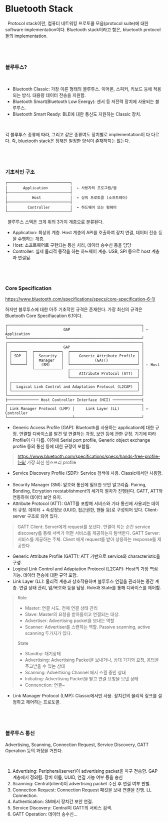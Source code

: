 Bluetooth Stack
===============
&nbsp;
Protocol stack이란, 컴퓨터 네트워킹 프로토콜 모음(protocol suite)에 대한 software implementation이다. Bluetooth stack이라고 함은, bluetooth protocol들의 implementation.

&nbsp;
---

### 블루투스?
&nbsp;

- Bluetooth Classic: 가장 이른 형태의 블루투스. 이어폰, 스피커, 키보드 등에 적용되는 방식. 대용량 데이터 전송을 지원함.
- Bluetooth Smart(Bluetooth Low Energy): 센서 등 저전력 장치에 사용되는 블루투스.
- Bluetooth Smart Ready: BLE에 대한 통신도 지원하는 Classic 장치.

&nbsp;

각 블루투스 종류에 따라, 그리고 같은 종류여도 장치별로 implementation이 다 다르다. 즉, bluetooth stack은 정해진 일정한 양식이 존재하지는 않는다.

&nbsp;
---

### 기초적인 구조
```
┌────────────────────────────┐
│       Application          │  ← 사용자의 프로그램/앱
├────────────────────────────┤
│           Host             │  ← 상위 프로토콜 (소프트웨어)
├────────────────────────────┤
│         Controller         │  ← 하드웨어 또는 펌웨어
└────────────────────────────┘
```
&nbsp;
블루투스 스택은 크게 위의 3가지 계층으로 분류된다.
- Application: 최상위 계층. Host 계층의 API를 호출하여 장치 연결, 데이터 전송 등을 수행하는 계층.
- Host: 소프트웨어로 구현되는 통신 처리, 데이터 송수신 등을 담당
- Controller: 실제 물리적 동작을 하는 하드웨어 계층. USB, SPI 등으로 host 계층과 연결됨.

&nbsp;
---

### Core Specification

https://www.bluetooth.com/specifications/specs/core-specification-6-1/

하지만 블루투스에 대한 아주 기초적인 규격은 존재한다. 가장 최신의 규격은 Bluetooth Core Specifiacation 6.1이다.

```
┌────────────────────────────────────────────────────────────┐
│                         GAP                                │ ← Application
└────────────────────────────────────────────────────────────┘
┌────────────────────────────────────────────────────────────┐
│                         GAP                                │
│ ┌──────┐  ┌────────────┐  ┌──────────────────────────────┐ │
│ │ SDP  │  │  Security  │  │    Generic Attribute Profile │ │
│ │      │  │  Manager   │  │           (GATT)             │ │
│ └──────┘  │   (SM)     │  └──────────────────────────────┘ │ ← Host
│           └────────────┘  ┌──────────────────────────────┐ │
│                           │    Attribute Protocol (ATT)  │ │
│                           └──────────────────────────────┘ │
│ ┌────────────────────────────────────────────────────────┐ │
│ │  Logical Link Control and Adaptation Protocol (L2CAP)  │ │
│ └────────────────────────────────────────────────────────┘ │
└────────────────────────────────────────────────────────────┘
├────────────── Host Controller Interface (HCI) ─────────────┤
┌────────────────────────────────────────────────────────────┐
│ Link Manager Protocol (LMP) │     Link Layer (LL)          │ ← Controller
└─────────────────────────────┴──────────────────────────────┘
```

- Generic Access Profile (GAP): Bluetooth를 사용하는 application에 대한 규정. 연결할 디바이스를 발견 및 연결하는 과정, 보안 등에 관한 규정. 기기에 따라 Profile이 다 다름. 이하에 Serial port profile, Generic object exchange profile 등의 통신 등에 대한 규정이 포함됨.
> https://www.bluetooth.com/specifications/specs/hands-free-profile-1-6/
> 가장 최신 핸즈프리 profile
&nbsp;
-  Service Discovery Profile (SDP): Service 검색에 사용. Classic에서만 사용함.
&nbsp;
-  Security Manager (SM): 암호화 통신에 필요한 보안 알고리즘. Pairing, Bonding, Ecryption reestablishment의 세가지 절차가 진행된다. GATT, ATT와 연동하여 데이터 보안 유지.
&nbsp;
-  Attribute Protocol (ATT): GATT를 포함해 서비스와 기타 통신에 사용괴는 데이터 규정. 데이터 + 속성정보 (UUID, 접근권한, 핸들 등)로 구성되어 있다. Client-server 구조로 되어 있다.
> GATT Client: Server에게 request를 보낸다. 연결이 되는 순간 service discovery를 통해 서버가 어떤 서비스를 제공하는지 탐색한다.
> GATT Server: 서비스를 제공하는 주체. Client 에게 request를 받아 상응하는 response를 제공한다. 
&nbsp;
-  Generic Attribute Profile (GATT): ATT 기반으로 service와 characteristic을 구성.
&nbsp;
-  Logical Link Control and Adaptation Protocol (L2CAP): Host의 가장 핵심 기능. 데이터 전송에 대한 규약 포함.
&nbsp;
-  Link Layer (LL): 물리적 계층과 상호작용하며 블루투스 연결을 관리하는 중간 계층. 연결 상태 관리, 암/복호화 등을 담당. Role과 State를 통해 디바이스를 제어함.
> Role
> - Master: 연결 시도. 전체 연결 상태 관리
> - Slave: Master의 요청을 받아들이고 연결되는 대상.
> - Advertiser: Advertising packet을 보내는 역할
> - Scanner: Advertiser를 스캔하는 역할. Passive scanning, active scanning 두가지가 있다.
>
> State
> - Standby: 대기상태
> - Advertising: Advertising Packet을 보내거나, 상대 기기와 요청, 응답을 주고받을 수 있는 상태
> - Scanning: Advertising Channel 에서 스캔 중인 상태
> - Initiating: Advertising Packet을 받고 연결 요청을 보낸 상태
> - Connenction: 연결~
&nbsp;
- Link Manager Protocol (LMP): Classic에서만 사용. 장치간의 물리적 링크를 설정하고 제어하는 프로토콜.

&nbsp;
---

### 블루투스 통신

Advertising, Scanning, Connection Request, Service Discovery, GATT Operation 등의 과정을 거친다.

&nbsp;

1. Advertising: Peripheral(server)이 advertising packet을 마구 전송함. GAP 계층에서 정의됨. 장치 이름, UUID, 연결 가능 여부 등을 송신
2. Scanning: Central(client)이 advertising packet 수신 후 연결 여부 판별.
3. Connection Request: Connection Request 패킷을 보내 연결을 진행. LL Connection.
4. Authentication: SM에서 장치간 보안 연결.
5. Service Discovery: Central이 GATT의 서비스 검색.
6. GATT Operation: 데이터 송수신...
